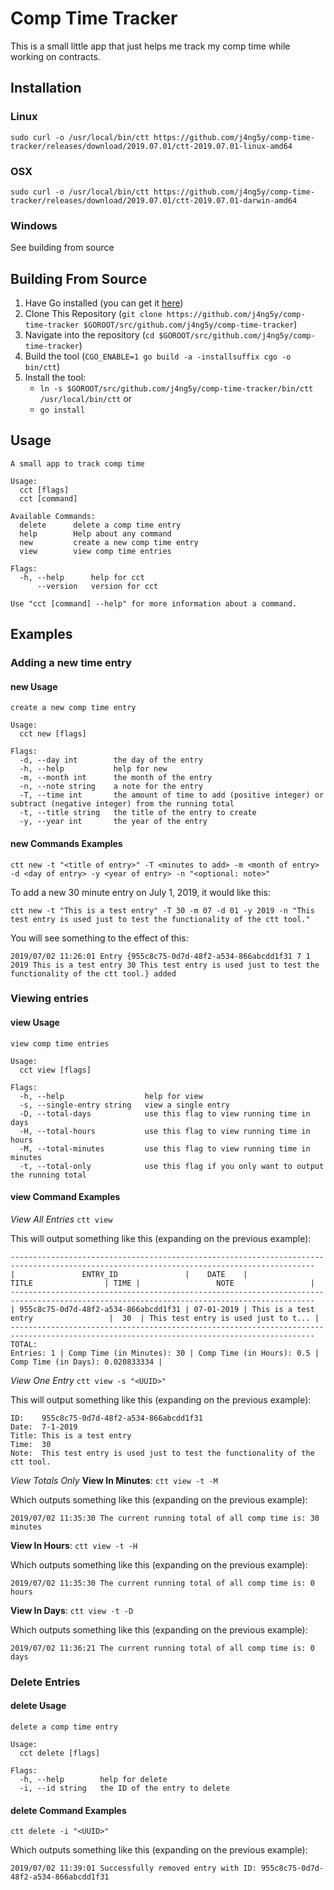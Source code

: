 # Comp Time Tracker

This is a small little app that just helps me track my comp time while working on contracts.

## Installation

### Linux

`sudo curl -o /usr/local/bin/ctt https://github.com/j4ng5y/comp-time-tracker/releases/download/2019.07.01/ctt-2019.07.01-linux-amd64`

### OSX

`sudo curl -o /usr/local/bin/ctt https://github.com/j4ng5y/comp-time-tracker/releases/download/2019.07.01/ctt-2019.07.01-darwin-amd64`

### Windows

See building from source

## Building From Source

1. Have Go installed (you can get it [here](https://golang.org/dl/))
2. Clone This Repository (`git clone https://github.com/j4ng5y/comp-time-tracker $GOROOT/src/github.com/j4ng5y/comp-time-tracker`)
3. Navigate into the repository (`cd $GOROOT/src/github.com/j4ng5y/comp-time-tracker`)
4. Build the tool (`CGO_ENABLE=1 go build -a -installsuffix cgo -o bin/ctt`)
5. Install the tool:
    * `ln -s $GOROOT/src/github.com/j4ng5y/comp-time-tracker/bin/ctt /usr/local/bin/ctt`
    or
    * `go install`

## Usage

```text
A small app to track comp time

Usage:
  cct [flags]
  cct [command]

Available Commands:
  delete      delete a comp time entry
  help        Help about any command
  new         create a new comp time entry
  view        view comp time entries

Flags:
  -h, --help      help for cct
      --version   version for cct

Use "cct [command] --help" for more information about a command.
```

## Examples

### Adding a new time entry

#### new Usage

```text
create a new comp time entry

Usage:
  cct new [flags]

Flags:
  -d, --day int        the day of the entry
  -h, --help           help for new
  -m, --month int      the month of the entry
  -n, --note string    a note for the entry
  -T, --time int       the amount of time to add (positive integer) or subtract (negative integer) from the running total
  -t, --title string   the title of the entry to create
  -y, --year int       the year of the entry
```

#### new Commands Examples

`ctt new -t "<title of entry>" -T <minutes to add> -m <month of entry> -d <day of entry> -y <year of entry> -n "<optional: note>"`

To add a new 30 minute entry on July 1, 2019, it would like this:

`ctt new -t "This is a test entry" -T 30 -m 07 -d 01 -y 2019 -n "This test entry is used just to test the functionality of the ctt tool."`

You will see something to the effect of this:

`2019/07/02 11:26:01 Entry {955c8c75-0d7d-48f2-a534-866abcdd1f31 7 1 2019 This is a test entry 30 This test entry is used just to test the functionality of the ctt tool.} added`

### Viewing entries

#### view Usage

```text
view comp time entries

Usage:
  cct view [flags]

Flags:
  -h, --help                  help for view
  -s, --single-entry string   view a single entry
  -D, --total-days            use this flag to view running time in days
  -H, --total-hours           use this flag to view running time in hours
  -M, --total-minutes         use this flag to view running time in minutes
  -t, --total-only            use this flag if you only want to output the running total
```

#### view Command Examples

*View All Entries*
`ctt view`

This will output something like this (expanding on the previous example):

```text
------------------------------------------------------------------------------------------------------------------------------------------
|               ENTRY_ID               |    DATE    |                 TITLE                | TIME |                 NOTE                 |
------------------------------------------------------------------------------------------------------------------------------------------
| 955c8c75-0d7d-48f2-a534-866abcdd1f31 | 07-01-2019 | This is a test entry                 |  30  | This test entry is used just to t... |
------------------------------------------------------------------------------------------------------------------------------------------
TOTAL:
Entries: 1 | Comp Time (in Minutes): 30 | Comp Time (in Hours): 0.5 | Comp Time (in Days): 0.020833334 |
```

*View One Entry*
`ctt view -s "<UUID>"`

This will output something like this (expanding on the previous example):

```text
ID:    955c8c75-0d7d-48f2-a534-866abcdd1f31
Date:  7-1-2019
Title: This is a test entry
Time:  30
Note:  This test entry is used just to test the functionality of the ctt tool.
```

*View Totals Only*
**View In Minutes**: `ctt view -t -M`

Which outputs something like this (expanding on the previous example):

```text
2019/07/02 11:35:30 The current running total of all comp time is: 30 minutes
```

**View In Hours**: `ctt view -t -H`

Which outputs something like this (expanding on the previous example):

```text
2019/07/02 11:35:30 The current running total of all comp time is: 0 hours
```

**View In Days**: `ctt view -t -D`

Which outputs something like this (expanding on the previous example):

```text
2019/07/02 11:36:21 The current running total of all comp time is: 0 days
```

### Delete Entries

#### delete Usage

```text
delete a comp time entry

Usage:
  cct delete [flags]

Flags:
  -h, --help        help for delete
  -i, --id string   the ID of the entry to delete
```

#### delete Command Examples

`ctt delete -i "<UUID>"`

Which outputs something like this (expanding on the previous example):

```text
2019/07/02 11:39:01 Successfully removed entry with ID: 955c8c75-0d7d-48f2-a534-866abcdd1f31
```

